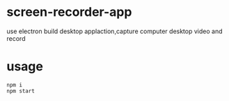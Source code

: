 # screen-recorder-app
use electron build desktop applaction,capture computer desktop video and record

# usage 
```
npm i
npm start
```
